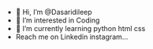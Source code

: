 - 👋 Hi, I’m @Dasaridileep
- 👀 I’m interested in Coding
- 🌱 I’m currently learning python html css
- Reach me  on Linkedin instagram...

<!---
Dasaridileep/Dasaridileep is a ✨ special ✨ repository because its `README.md` (this file) appears on your GitHub profile.
You can click the Preview link to take a look at your changes.
--->
